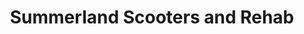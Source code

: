 ---
title: "Summerland Scooters and Rehab"
url: /alstonville/summerland-scooters-and-rehab/
shop: shop
---